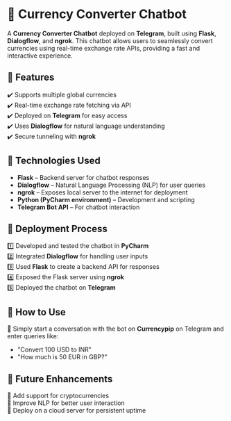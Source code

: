 
# 💱 Currency Converter Chatbot  

A **Currency Converter Chatbot** deployed on **Telegram**, built using **Flask**, **Dialogflow**, and **ngrok**. This chatbot allows users to seamlessly convert currencies using real-time exchange rate APIs, providing a fast and interactive experience.  

## 🔹 Features  
✔️ Supports multiple global currencies  
✔️ Real-time exchange rate fetching via API  
✔️ Deployed on **Telegram** for easy access  
✔️ Uses **Dialogflow** for natural language understanding  
✔️ Secure tunneling with **ngrok**  

## 🔹 Technologies Used  
- **Flask** – Backend server for chatbot responses  
- **Dialogflow** – Natural Language Processing (NLP) for user queries  
- **ngrok** – Exposes local server to the internet for deployment  
- **Python (PyCharm environment)** – Development and scripting  
- **Telegram Bot API** – For chatbot interaction  

## 🔹 Deployment Process  
1️⃣ Developed and tested the chatbot in **PyCharm**  
2️⃣ Integrated **Dialogflow** for handling user inputs  
3️⃣ Used **Flask** to create a backend API for responses  
4️⃣ Exposed the Flask server using **ngrok**  
5️⃣ Deployed the chatbot on **Telegram**  

## 🔹 How to Use  
📌 Simply start a conversation with the bot on **Currencypip** on Telegram and enter queries like:  
- "Convert 100 USD to INR"  
- "How much is 50 EUR in GBP?"  

## 🔹 Future Enhancements  
🔹 Add support for cryptocurrencies  
🔹 Improve NLP for better user interaction  
🔹 Deploy on a cloud server for persistent uptime  
